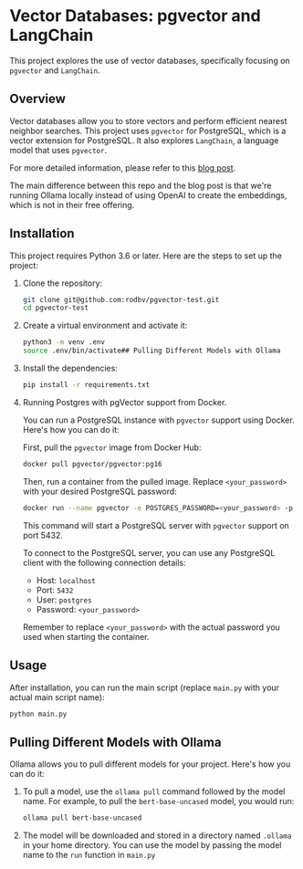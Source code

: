 # Vector Databases: pgvector and LangChain

This project explores the use of vector databases, specifically focusing on `pgvector` and `LangChain`. 

## Overview

Vector databases allow you to store vectors and perform efficient nearest neighbor searches. This project uses `pgvector` for PostgreSQL, which is a vector extension for PostgreSQL. It also explores `LangChain`, a language model that uses `pgvector`.

For more detailed information, please refer to this [blog post](https://bugbytes.io/posts/vector-databases-pgvector-and-langchain/). 

The main difference between this repo and the blog post is that we're running Ollama locally instead of using OpenAI to create the embeddings, which is not in their free offering.

## Installation

This project requires Python 3.6 or later. Here are the steps to set up the project:

1. Clone the repository:
    ```bash
    git clone git@github.com:rodbv/pgvector-test.git
    cd pgvector-test
    ```

1. Create a virtual environment and activate it:
    ```bash
    python3 -m venv .env
    source .env/bin/activate## Pulling Different Models with Ollama
    ```

1. Install the dependencies:
    ```bash
    pip install -r requirements.txt
    ```

1. Running Postgres with pgVector support from Docker.

    You can run a PostgreSQL instance with `pgvector` support using Docker. Here's how you can do it:

    First, pull the `pgvector` image from Docker Hub:
    ```bash
    docker pull pgvector/pgvector:pg16
    ```

    Then, run a container from the pulled image. Replace `<your_password>` with your desired PostgreSQL password:
    ```bash
    docker run --name pgvector -e POSTGRES_PASSWORD=<your_password> -p 5432:5432 -d pgvector/pgvector:pg16
    ```

    This command will start a PostgreSQL server with `pgvector` support on port 5432. 

    To connect to the PostgreSQL server, you can use any PostgreSQL client with the following connection details:
    - Host: `localhost`
    - Port: `5432`
    - User: `postgres`
    - Password: `<your_password>`

    Remember to replace `<your_password>` with the actual password you used when starting the container.


## Usage

After installation, you can run the main script (replace `main.py` with your actual main script name):

```bash
python main.py
```

## Pulling Different Models with Ollama

Ollama allows you to pull different models for your project. Here's how you can do it:

1. To pull a model, use the `ollama pull` command followed by the model name. For example, to pull the `bert-base-uncased` model, you would run:
    ```bash
    ollama pull bert-base-uncased
    ```

2. The model will be downloaded and stored in a directory named `.ollama` in your home directory. You can use the model by passing the model name to the `run` function in `main.py`

